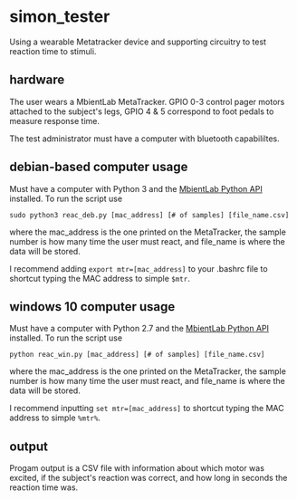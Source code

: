 # simon_tester
Using a wearable Metatracker device and supporting circuitry to test reaction time to stimuli.

## hardware
The user wears a MbientLab MetaTracker. GPIO 0-3 control pager motors attached to the subject's legs, GPIO 4 & 5 correspond to foot pedals to measure response time.

The test administrator must have a computer with bluetooth capabililtes.

## debian-based computer usage
Must have a  computer with Python 3 and the [MbientLab Python API](https://mbientlab.com/tutorials/PyLinux.html#metawear) installed. To run the script use

`sudo python3 reac_deb.py [mac_address] [# of samples] [file_name.csv]` 

where the mac_address is the one printed on the MetaTracker, the sample number is how many time the user must react, and file_name is where the data will be stored.

I recommend adding `export mtr=[mac_address]` to your .bashrc file to shortcut typing the MAC address to simple `$mtr`.

## windows 10 computer usage 

Must have a computer with Python 2.7 and the [MbientLab Python API](https://mbientlab.com/tutorials/PyWindows.html) installed. To run the script use

`python reac_win.py [mac_address] [# of samples] [file_name.csv]` 

where the mac_address is the one printed on the MetaTracker, the sample number is how many time the user must react, and file_name is where the data will be stored.

I recommend inputting `set mtr=[mac_address]` to shortcut typing the MAC address to simple `%mtr%`.

## output

Progam output is a CSV file with information about which motor was excited, if the subject's reaction was correct, and how long in seconds the reaction time was.
